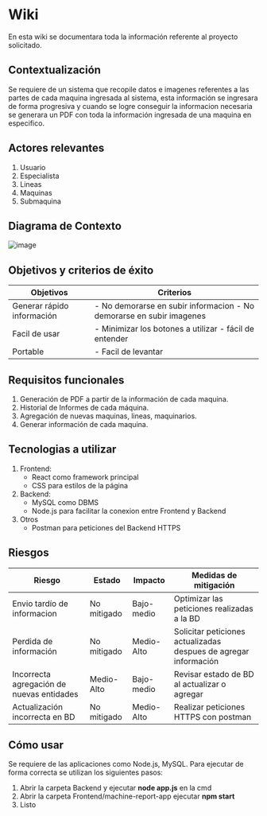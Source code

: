 # Wiki

En esta wiki se documentara toda la información referente al proyecto solicitado.

## Contextualización

Se requiere de un sistema que recopile datos e imagenes referentes a las partes de cada maquina ingresada al sistema, esta información se ingresara de forma progresiva y cuando se logre conseguir la informacion 
necesaria se generara un PDF con toda la información ingresada de una maquina en especifico.

## Actores relevantes

1. Usuario 
2. Especialista
3. Lineas
4. Maquinas
5. Submaquina

## Diagrama de Contexto
![image](https://github.com/user-attachments/assets/e051387a-7ae4-4b91-a643-dbc877780d14)

## Objetivos y criterios de éxito
| Objetivos | Criterios |
|--------------|--------------|
| Generar rápido información | - No demorarse en subir informacion - No demorarse en subir imagenes|
| Facil de usar | - Minimizar los botones a utilizar - fácil de entender |
| Portable | - Facil de levantar |


## Requisitos funcionales 

1. Generación de PDF a partir de la información de cada maquina.
2. Historial de Informes de cada máquina.
3. Agregación de nuevas maquinas, lineas, maquinarios.
4. Generar información de cada maquina.
     
## Tecnologias a utilizar 

1. Frontend:
   - React como framework principal
   - CSS para estilos de la página
2. Backend:
   - MySQL como DBMS
   - Node.js para facilitar la conexion entre Frontend y Backend
3. Otros
   - Postman para peticiones del Backend HTTPS
  
## Riesgos

| Riesgo | Estado | Impacto | Medidas de mitigación |
|--------------|--------------|--------------|--------------|
| Envio tardío de informacion | No mitigado | Bajo-medio | Optimizar las peticiones realizadas a la BD |
| Perdida de información | No mitigado | Medio-Alto | Solicitar peticiones actualizadas despues de agregar información |
| Incorrecta agregación de nuevas entidades | Medio-Alto | Bajo-medio | Revisar estado de BD al actualizar o agregar |
| Actualización incorrecta en BD | No mitigado | Medio-Alto | Realizar peticiones HTTPS con postman |

## Cómo usar

Se requiere de las aplicaciones como Node.js, MySQL.
Para ejecutar de forma correcta se utilizan los siguientes pasos:
1. Abrir la carpeta Backend y ejecutar **node app.js** en la cmd
2. Abrir la carpeta Frontend/machine-report-app ejecutar **npm start**
3. Listo

